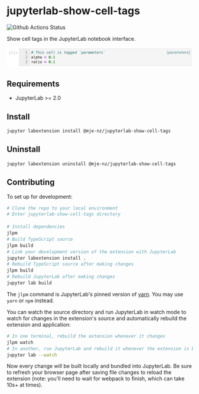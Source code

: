 # jupyterlab-show-cell-tags
![Github Actions Status](https://github.com/mje-nz/jupyterlab-show-cell-tags/workflows/Build/badge.svg)

Show cell tags in the JupyterLab notebook interface.

![Screenshot](docs/tagged-cell.png)


## Requirements
* JupyterLab >= 2.0


## Install
```bash
jupyter labextension install @mje-nz/jupyterlab-show-cell-tags
```


## Uninstall
```bash
jupyter labextension uninstall @mje-nz/jupyterlab-show-cell-tags
```


## Contributing
To set up for development:

```bash
# Clone the repo to your local environment
# Enter jupyterlab-show-cell-tags directory

# Install dependencies
jlpm
# Build TypeScript source
jlpm build
# Link your development version of the extension with JupyterLab
jupyter labextension install .
# Rebuild TypeScript source after making changes
jlpm build
# Rebuild JupyterLab after making changes
jupyter lab build
```
The `jlpm` command is JupyterLab's pinned version of
[yarn](https://yarnpkg.com/).
You may use `yarn` or `npm` instead.

You can watch the source directory and run JupyterLab in watch mode to watch for changes in the extension's source and automatically rebuild the extension and application:

```bash
# In one terminal, rebuild the extension whenever it changes
jlpm watch
# In another, run JupyterLab and rebuild it whenever the extension is built
jupyter lab --watch
```

Now every change will be built locally and bundled into JupyterLab.
Be sure to refresh your browser page after saving file changes to reload the extension (note: you'll need to wait for webpack to finish, which can take 10s+ at times).
